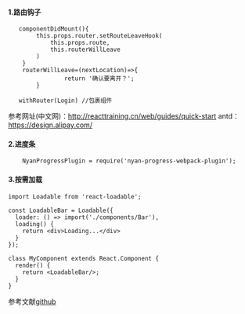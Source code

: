 #### 1.路由钩子
>
```
   componentDidMount(){
        this.props.router.setRouteLeaveHook(
            this.props.route,
            this.routerWillLeave
        )
    }
    routerWillLeave=(nextLocation)=>{
                return '确认要离开？';
        }
```
```
   withRouter(Login) //包裹组件
```
参考网址(中文网)：http://reacttraining.cn/web/guides/quick-start
antd：https://design.alipay.com/
>
#### 2.进度条
```
    NyanProgressPlugin = require('nyan-progress-webpack-plugin');
```
#### 3.按需加载
```
import Loadable from 'react-loadable';

const LoadableBar = Loadable({
  loader: () => import('./components/Bar'),
  loading() {
    return <div>Loading...</div>
  }
});

class MyComponent extends React.Component {
  render() {
    return <LoadableBar/>;
  }
}
```
参考文献[github](https://github.com/thejameskyle/react-loadable-example.git)